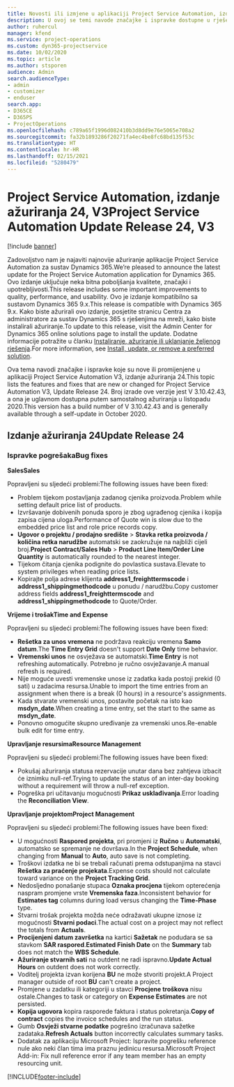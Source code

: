 ```yaml
---
title: Novosti ili izmjene u aplikaciji Project Service Automation, izdanje ažuriranja 24, V3
description: U ovoj se temi navode značajke i ispravke dostupne u rješenju Project Service Automation, izdanje ažuriranja 24, V3.
author: ruhercul
manager: kfend
ms.service: project-operations
ms.custom: dyn365-projectservice
ms.date: 10/02/2020
ms.topic: article
ms.author: stsporen
audience: Admin
search.audienceType:
- admin
- customizer
- enduser
search.app:
- D365CE
- D365PS
- ProjectOperations
ms.openlocfilehash: c789a65f1996d082410b3d8dd9e76e5065e708a2
ms.sourcegitcommit: fa32b1893286f20271fa4ec4be8fc68bd135f53c
ms.translationtype: HT
ms.contentlocale: hr-HR
ms.lasthandoff: 02/15/2021
ms.locfileid: "5280479"
---
```

# <a name="project-service-automation-update-release-24-v3"></a><span data-ttu-id="f478f-103">Project Service Automation, izdanje ažuriranja 24, V3</span><span class="sxs-lookup"><span data-stu-id="f478f-103">Project Service Automation Update Release 24, V3</span></span>

[!include [banner](../includes/psa-now-project-operations.md)]

<span data-ttu-id="f478f-104">Zadovoljstvo nam je najaviti najnovije ažuriranje aplikacije Project Service Automation za sustav Dynamics 365.</span><span class="sxs-lookup"><span data-stu-id="f478f-104">We’re pleased to announce the latest update for the Project Service Automation application for Dynamics 365.</span></span> <span data-ttu-id="f478f-105">Ovo izdanje uključuje neka bitna poboljšanja kvalitete, značajki i upotrebljivosti.</span><span class="sxs-lookup"><span data-stu-id="f478f-105">This release includes some important improvements to quality, performance, and usability.</span></span> <span data-ttu-id="f478f-106">Ovo je izdanje kompatibilno sa sustavom Dynamics 365 9.x.</span><span class="sxs-lookup"><span data-stu-id="f478f-106">This release is compatible with Dynamics 365 9.x.</span></span> <span data-ttu-id="f478f-107">Kako biste ažurirali ovo izdanje, posjetite stranicu Centra za administratore za sustav Dynamics 365 s rješenjima na mreži, kako biste instalirali ažuriranje.</span><span class="sxs-lookup"><span data-stu-id="f478f-107">To update to this release, visit the Admin Center for Dynamics 365 online solutions page to install the update.</span></span> <span data-ttu-id="f478f-108">Dodatne informacije potražite u članku [Instaliranje, ažuriranje ili uklanjanje željenog rješenja](https://docs.microsoft.com/power-platform/admin/install-remove-preferred-solution).</span><span class="sxs-lookup"><span data-stu-id="f478f-108">For more information, see [Install, update, or remove a preferred solution](https://docs.microsoft.com/power-platform/admin/install-remove-preferred-solution).</span></span>

<span data-ttu-id="f478f-109">Ova tema navodi značajke i ispravke koje su nove ili promijenjene u aplikaciji Project Service Automation V3, izdanje ažuriranja 24.</span><span class="sxs-lookup"><span data-stu-id="f478f-109">This topic lists the features and fixes that are new or changed for Project Service Automation V3, Update Release 24.</span></span> <span data-ttu-id="f478f-110">Broj izrade ove verzije jest V 3.10.42.43, a ona je uglavnom dostupna putem samostalnog ažuriranja u listopadu 2020.</span><span class="sxs-lookup"><span data-stu-id="f478f-110">This version has a build number of V 3.10.42.43 and is generally available through a self-update in October 2020.</span></span>

## <a name="update-release-24"></a><span data-ttu-id="f478f-111">Izdanje ažuriranja 24</span><span class="sxs-lookup"><span data-stu-id="f478f-111">Update Release 24</span></span>

### <a name="bug-fixes"></a><span data-ttu-id="f478f-112">Ispravke pogrešaka</span><span class="sxs-lookup"><span data-stu-id="f478f-112">Bug fixes</span></span>

<span data-ttu-id="f478f-113">**Sales**</span><span class="sxs-lookup"><span data-stu-id="f478f-113">**Sales**</span></span>

<span data-ttu-id="f478f-114">Popravljeni su sljedeći problemi:</span><span class="sxs-lookup"><span data-stu-id="f478f-114">The following issues have been fixed:</span></span>

- <span data-ttu-id="f478f-115">Problem tijekom postavljanja zadanog cjenika proizvoda.</span><span class="sxs-lookup"><span data-stu-id="f478f-115">Problem while setting default price list of products.</span></span>
- <span data-ttu-id="f478f-116">Izvršavanje dobivenih ponuda sporo je zbog ugrađenog cjenika i kopija zapisa cijena uloga.</span><span class="sxs-lookup"><span data-stu-id="f478f-116">Performance of Quote win is slow due to the embedded price list and role price records copy.</span></span>
- <span data-ttu-id="f478f-117">**Ugovor o projektu / prodajno središte** > **Stavka retka proizvoda / količina retka narudžbe** automatski se zaokružuje na najbliži cijeli broj.</span><span class="sxs-lookup"><span data-stu-id="f478f-117">**Project Contract/Sales Hub** > **Product Line Item/Order Line Quantity** is automatically rounded to the nearest integer.</span></span>
- <span data-ttu-id="f478f-118">Tijekom čitanja cjenika podignite do povlastica sustava.</span><span class="sxs-lookup"><span data-stu-id="f478f-118">Elevate to system privileges when reading price lists.</span></span>
- <span data-ttu-id="f478f-119">Kopirajte polja adrese klijenta **address1_freighttermscode** i **address1_shippingmethodcode** u ponudu / narudžbu.</span><span class="sxs-lookup"><span data-stu-id="f478f-119">Copy customer address fields **address1_freighttermscode** and **address1_shippingmethodcode** to Quote/Order.</span></span> 


<span data-ttu-id="f478f-120">**Vrijeme i trošak**</span><span class="sxs-lookup"><span data-stu-id="f478f-120">**Time and Expense**</span></span>

<span data-ttu-id="f478f-121">Popravljeni su sljedeći problemi:</span><span class="sxs-lookup"><span data-stu-id="f478f-121">The following issues have been fixed:</span></span>

- <span data-ttu-id="f478f-122">**Rešetka za unos vremena** ne podržava reakciju vremena **Samo datum**.</span><span class="sxs-lookup"><span data-stu-id="f478f-122">The **Time Entry Grid** doesn't support **Date Only** time behavior.</span></span>
- <span data-ttu-id="f478f-123">**Vremenski unos** ne osvježava se automatski.</span><span class="sxs-lookup"><span data-stu-id="f478f-123">**Time Entry** is not refreshing automatically.</span></span> <span data-ttu-id="f478f-124">Potrebno je ručno osvježavanje.</span><span class="sxs-lookup"><span data-stu-id="f478f-124">A manual refresh is required.</span></span>
- <span data-ttu-id="f478f-125">Nije moguće uvesti vremenske unose iz zadatka kada postoji prekid (0 sati) u zadacima resursa.</span><span class="sxs-lookup"><span data-stu-id="f478f-125">Unable to import the time entries from an assignment when there is a break (0 hours) in a resource's assignments.</span></span>
- <span data-ttu-id="f478f-126">Kada stvarate vremenski unos, postavite početak na isto kao **msdyn_date**.</span><span class="sxs-lookup"><span data-stu-id="f478f-126">When creating a time entry, set the start to the same as **msdyn_date**.</span></span>
- <span data-ttu-id="f478f-127">Ponovno omogućite skupno uređivanje za vremenski unos.</span><span class="sxs-lookup"><span data-stu-id="f478f-127">Re-enable bulk edit for time entry.</span></span>

<span data-ttu-id="f478f-128">**Upravljanje resursima**</span><span class="sxs-lookup"><span data-stu-id="f478f-128">**Resource Management**</span></span>

<span data-ttu-id="f478f-129">Popravljeni su sljedeći problemi:</span><span class="sxs-lookup"><span data-stu-id="f478f-129">The following issues have been fixed:</span></span>

- <span data-ttu-id="f478f-130">Pokušaj ažuriranja statusa rezervacije unutar dana bez zahtjeva izbacit će iznimku null-ref.</span><span class="sxs-lookup"><span data-stu-id="f478f-130">Trying to update the status of an inter-day booking without a requirement will throw a null-ref exception.</span></span>
- <span data-ttu-id="f478f-131">Pogreška pri učitavanju mogućnosti **Prikaz usklađivanja**.</span><span class="sxs-lookup"><span data-stu-id="f478f-131">Error loading the **Reconciliation View**.</span></span>


<span data-ttu-id="f478f-132">**Upravljanje projektom**</span><span class="sxs-lookup"><span data-stu-id="f478f-132">**Project Management**</span></span>

<span data-ttu-id="f478f-133">Popravljeni su sljedeći problemi:</span><span class="sxs-lookup"><span data-stu-id="f478f-133">The following issues have been fixed:</span></span>

- <span data-ttu-id="f478f-134">U mogućnosti **Raspored projekta**, pri promjeni iz **Ručno** u **Automatski**, automatsko se spremanje ne dovršava.</span><span class="sxs-lookup"><span data-stu-id="f478f-134">In the **Project Schedule**, when changing from **Manual** to **Auto**, auto save is not completing.</span></span>
- <span data-ttu-id="f478f-135">Troškovi izdatka ne bi se trebali računati prema odstupanjima na stavci **Rešetka za praćenje projekata**.</span><span class="sxs-lookup"><span data-stu-id="f478f-135">Expense costs should not calculate toward variance on the **Project Tracking Grid**.</span></span>
- <span data-ttu-id="f478f-136">Nedosljedno ponašanje stupaca **Oznaka procjena** tijekom opterećenja naspram promjene vrste **Vremenska faza**.</span><span class="sxs-lookup"><span data-stu-id="f478f-136">Inconsistent behavior for **Estimates tag** columns during load versus changing the **Time-Phase** type.</span></span>
- <span data-ttu-id="f478f-137">Stvarni trošak projekta možda neće odražavati ukupne iznose iz mogućnosti **Stvarni podaci**.</span><span class="sxs-lookup"><span data-stu-id="f478f-137">The actual cost on a project may not reflect the totals from **Actuals**.</span></span>
- <span data-ttu-id="f478f-138">**Procijenjeni datum završetka** na kartici **Sažetak** ne podudara se sa stavkom **SAR raspored**.</span><span class="sxs-lookup"><span data-stu-id="f478f-138">**Estimated Finish Date** on the **Summary** tab does not match the **WBS Schedule**.</span></span>
- <span data-ttu-id="f478f-139">**Ažuriranje stvarnih sati** na outdent ne radi ispravno.</span><span class="sxs-lookup"><span data-stu-id="f478f-139">**Update Actual Hours** on outdent does not work correctly.</span></span>
- <span data-ttu-id="f478f-140">Voditelj projekta izvan korijena **BU** ne može stvoriti projekt.</span><span class="sxs-lookup"><span data-stu-id="f478f-140">A Project manager outside of root **BU** can't create a project.</span></span>
- <span data-ttu-id="f478f-141">Promjene u zadatku ili kategoriji u stavci **Procjene troškova** nisu ostale.</span><span class="sxs-lookup"><span data-stu-id="f478f-141">Changes to task or category on **Expense Estimates** are not persisted.</span></span>
- <span data-ttu-id="f478f-142">**Kopija ugovora** kopira rasporede faktura i status pokretanja.</span><span class="sxs-lookup"><span data-stu-id="f478f-142">**Copy of contract** copies the invoice schedules and the run status.</span></span>
- <span data-ttu-id="f478f-143">Gumb **Osvježi stvarne podatke** pogrešno izračunava sažetke zadataka.</span><span class="sxs-lookup"><span data-stu-id="f478f-143">**Refresh Actuals** button incorrectly calculates summary tasks.</span></span>
- <span data-ttu-id="f478f-144">Dodatak za aplikaciju Microsoft Project: Ispravite pogrešku reference nule ako neki član tima ima praznu jedinicu resursa.</span><span class="sxs-lookup"><span data-stu-id="f478f-144">Microsoft Project Add-in: Fix null reference error if any team member has an empty resourcing unit.</span></span>



[!INCLUDE[footer-include](../includes/footer-banner.md)]